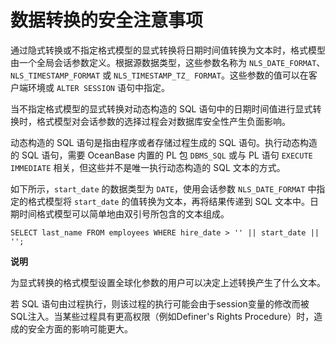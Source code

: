 数据转换的安全注意事项 
================================



通过隐式转换或不指定格式模型的显式转换将日期时间值转换为文本时，格式模型由一个全局会话参数定义。根据源数据类型，这些参数名称为 `NLS_DATE_FORMAT`、`NLS_TIMESTAMP_FORMAT` 或 `NLS_TIMESTAMP_TZ_ FORMAT`。这些参数的值可以在客户端环境或 `ALTER SESSION` 语句中指定。

当不指定格式模型的显式转换对动态构造的 SQL 语句中的日期时间值进行显式转换时，格式模型对会话参数的选择过程会对数据库安全性产生负面影响。

动态构造的 SQL 语句是指由程序或者存储过程生成的 SQL 语句。执行动态构造的 SQL 语句，需要 OceanBase 内置的 PL 包 `DBMS_SQL` 或与 PL 语句 `EXECUTE IMMEDIATE` 相关，但这些并不是唯一执行动态构造的 SQL 文本的方式。

如下所示，`start_date` 的数据类型为 `DATE`，使用会话参数 `NLS_DATE_FORMAT` 中指定的格式模型将 `start_date` 的值转换为文本，再将结果传递到 SQL 文本中。日期时间格式模型可以简单地由双引号所包含的文本组成。

    SELECT last_name FROM employees WHERE hire_date > '' || start_date || '';


**说明**



为显式转换的格式模型设置全球化参数的用户可以决定上述转换产生了什么文本。

若 SQL 语句由过程执行，则该过程的执行可能会由于session变量的修改而被SQL注入。当某些过程具有更高权限（例如Definer's Rights Procedure）时，造成的安全方面的影响可能更大。

